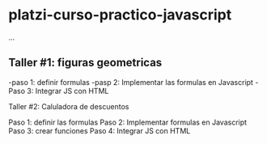 # platzi-curso-practico-javascript

...

## Taller #1: figuras geometricas

-paso 1: definir formulas
-pasp 2: Implementar las formulas en Javascript
-Paso 3: Integrar JS con HTML

Taller #2: Caluladora de descuentos

Paso 1: definir las formulas
Paso 2: Implementar formulas en Javascript
Paso 3: crear funciones
Paso 4: Integrar JS con HTML